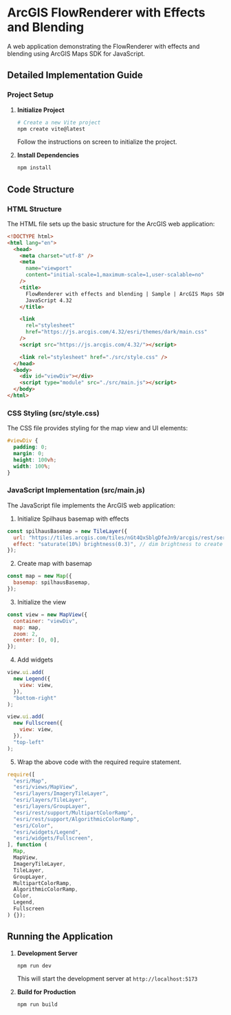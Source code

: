 # ArcGIS FlowRenderer with Effects and Blending

A web application demonstrating the FlowRenderer with effects and blending using ArcGIS Maps SDK for JavaScript.

## Detailed Implementation Guide

### Project Setup

1. **Initialize Project**

   ```bash
   # Create a new Vite project
   npm create vite@latest
   ```

   Follow the instructions on screen to initialize the project.

2. **Install Dependencies**
   ```bash
   npm install
   ```

## Code Structure

### HTML Structure

The HTML file sets up the basic structure for the ArcGIS web application:

```html
<!DOCTYPE html>
<html lang="en">
  <head>
    <meta charset="utf-8" />
    <meta
      name="viewport"
      content="initial-scale=1,maximum-scale=1,user-scalable=no"
    />
    <title>
      FlowRenderer with effects and blending | Sample | ArcGIS Maps SDK for
      JavaScript 4.32
    </title>

    <link
      rel="stylesheet"
      href="https://js.arcgis.com/4.32/esri/themes/dark/main.css"
    />
    <script src="https://js.arcgis.com/4.32/"></script>

    <link rel="stylesheet" href="./src/style.css" />
  </head>
  <body>
    <div id="viewDiv"></div>
    <script type="module" src="./src/main.js"></script>
  </body>
</html>
```

### CSS Styling (src/style.css)

The CSS file provides styling for the map view and UI elements:

```css
#viewDiv {
  padding: 0;
  margin: 0;
  height: 100vh;
  width: 100%;
}
```

### JavaScript Implementation (src/main.js)

The JavaScript file implements the ArcGIS web application:

1. Initialize Spilhaus basemap with effects

```javascript
const spilhausBasemap = new TileLayer({
  url: "https://tiles.arcgis.com/tiles/nGt4QxSblgDfeJn9/arcgis/rest/services/Spilhaus_Vibrant_Basemap/MapServer",
  effect: "saturate(10%) brightness(0.3)", // dim brightness to create darker style basemap
});
```

2. Create map with basemap

```javascript
const map = new Map({
  basemap: spilhausBasemap,
});
```

3. Initialize the view

```javascript
const view = new MapView({
  container: "viewDiv",
  map: map,
  zoom: 2,
  center: [0, 0],
});
```

4. Add widgets

```javascript
view.ui.add(
  new Legend({
    view: view,
  }),
  "bottom-right"
);

view.ui.add(
  new Fullscreen({
    view: view,
  }),
  "top-left"
);
```

5. Wrap the above code with the required require statement.

```javascript
require([
  "esri/Map",
  "esri/views/MapView",
  "esri/layers/ImageryTileLayer",
  "esri/layers/TileLayer",
  "esri/layers/GroupLayer",
  "esri/rest/support/MultipartColorRamp",
  "esri/rest/support/AlgorithmicColorRamp",
  "esri/Color",
  "esri/widgets/Legend",
  "esri/widgets/Fullscreen",
], function (
  Map,
  MapView,
  ImageryTileLayer,
  TileLayer,
  GroupLayer,
  MultipartColorRamp,
  AlgorithmicColorRamp,
  Color,
  Legend,
  Fullscreen
) {});
```

## Running the Application

1. **Development Server**

   ```bash
   npm run dev
   ```

   This will start the development server at `http://localhost:5173`

2. **Build for Production**
   ```bash
   npm run build
   ```

